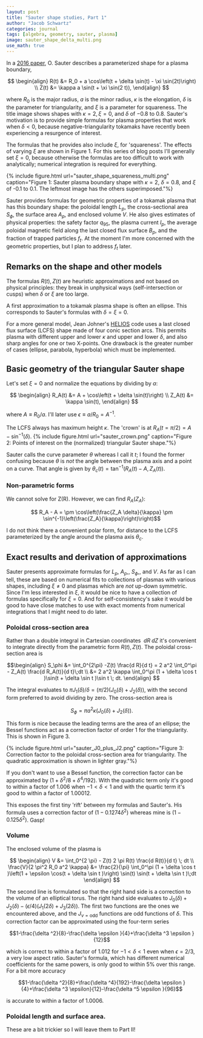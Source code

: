 ```yaml
---
layout: post
title: "Sauter shape studies, Part 1"
author: "Jacob Schwartz"
categories: journal
tags: [algebra, geometry, sauter, plasma]
image: sauter_shape_delta_multi.png
use_math: true
---
```

In a [2016 paper](dx.doi.org/10.1016/j.fusengdes.2016.04.033), O. Sauter describes a parameterized shape for a plasma boundary, 

$$
\begin{align}
R(t) &= R_0 + a \cos\left(t + \delta \sin(t) - \xi \sin(2t)\right) \\
Z(t) &= \kappa a \sin(t + \xi \sin(2 t)),
\end{align}
$$

where $R_0$ is the major radius, $a$ is the minor radius, $\kappa$ is the elongation, $\delta$ is the parameter for triangularity, and $\xi$ is a parameter for squareness.
The title image shows shapes with $\kappa=2, \xi=0$, and $\delta$ of $-0.8$ to $0.8$.
Sauter's motivation is to provide simple formulas for plasma properties that work when $\delta \lt 0$, because negative-triangularity tokamaks have recently been experiencing a resurgence of interest.

The formulas that he provides also include $\xi$, for 'squareness'. The effects of varying $\xi$ are shown in Figure 1. For this series of blog posts I'll generally set $\xi=0$, because otherwise the formulas are too difficult to work with analytically; numerical integration is required for everything.

{% include figure.html url="sauter_shape_squareness_multi.png" 
caption="Figure 1: Sauter plasma boundary shape with $\kappa=2$, $\delta=0.8$, and $\xi$ of -0.1 to 0.1. The leftmost image has the others superimposed."%}

Sauter provides formulas for geometric properties of a tokamak plasma that has this boundary shape: the poloidal length $L_p,$ the cross-sectional area $S_\phi,$ the surface area $A_p,$ and enclosed volume $V$. He also gives estimates of physical properties: the safety factor $q_{95},$ the plasma current $I_p,$ the average poloidal magnetic field along the last closed flux surface $B_p,$ and the fraction of trapped particles $f_t$. At the moment I'm more concerned with the geometric properties, but I plan to address $f_t$ later.

## Remarks on the shape and other models
The formulas $R(t), Z(t)$ are heuristic approximations and not based on physical principles: they break in unphysical ways (self-intersection or cusps) when $\delta$ or $\xi$ are too large.

A first approximation to a tokamak plasma shape is often an ellipse. This corresponds to Sauter's formulas with $\delta= \xi=0$.

For a more general model, Jean Johner's [HELIOS](https://www.tandfonline.com/doi/abs/10.13182/FST11-A11650) code uses a last closed flux surface (LCFS) shape made of four conic section arcs. This permits plasma with different upper and lower $\kappa$ and upper and lower $\delta$, and also sharp angles for one or two X-points. One drawback is the greater number of cases (ellipse, parabola, hyperbola) which must be implemented.

## Basic geometry of the triangular Sauter shape
Let's set $\xi=0$ and normalize the equations by dividing by $a$:

$$
\begin{align}
R_A(t) &= A + \cos\left(t + \delta \sin(t)\right) \\
Z_A(t) &= \kappa \sin(t),
\end{align}
$$

where $A \equiv R_0 / a$. I'll later use $\epsilon \equiv a / R_0 = A^{-1}$.

The LCFS always has maximum height $\kappa$. The 'crown' is at $R_A(t = \pi/2) = A - \sin^{-1}(\delta)$.
{% include figure.html url="sauter_crown.png" 
caption="Figure 2: Points of interest on the (normalized) triangular Sauter shape."%} 

Sauter calls the curve parameter $\theta$ whereas I call it $t$; I found the former confusing because $\theta$ is _not_ the angle between the plasma axis and a point on a curve. That angle is given by $\theta_c(t) = \tan^{-1}(R_A(t) - A, Z_A(t))$.

### Non-parametric forms

We cannot solve for Z(R). However, we can find $R_A(Z_A)$:

$$ R_A - A = \pm \cos\left(\frac{Z_A \delta}{\kappa} \pm \sin^{-1}\left(\frac{Z_A}{\kappa}\right)\right)$$

I do not think there a convenient polar form, for distance to the LCFS parameterized by the angle around the plasma axis $\theta_c$.

## Exact results and derivation of approximations

Sauter presents approximate formulas for $L_p,$ $A_p,$, $S_\phi,$, and $V$. As far as I can tell, these are based on numerical fits to collections of plasmas with various shapes, including $\xi \ne 0$ and plasmas which are _not_ up-down symmetric. Since I'm less interested in $\xi$, it would be nice to have a collection of formulas specifically for $\xi = 0$. And for self-consistency's sake it would be good to have close matches to use with exact moments from numerical integrations that I might need to do later.

### Poloidal cross-section area
Rather than a double integral in Cartesian coordinates $\;dR \; dZ$ it's convenient to integrate directly from the parametric form $R(t), Z(t)$. The poloidal cross-section area is

$$\begin{align}
S_\phi &= \int_0^{2\pi} -Z(t) \frac{d R}{d t} = 2 a^2 \int_0^\pi - Z_A(t) \frac{d R_A(t)}{d t}\;dt \\ 
 &= 2 a^2 \kappa \int_0^\pi (1 + \delta \cos t )\sin(t + \delta \sin t )\sin t \; dt.
 \end{align}
$$

The integral evaluates to $\pi J_1(\delta) / \delta = (\pi/2)\left(J_0(\delta) + J_2(\delta)\right)$, with the second form preferred to avoid dividing by zero. The cross-section area is 

$$ S_\phi = \pi a^2 \kappa (J_0(\delta) + J_2(\delta)).$$

This form is nice because the leading terms are the area of an ellipse; the Bessel functions act as a correction factor of order 1 for the triangularity. This is shown in Figure 3.

{% include figure.html url="sauter_J0_plus_J2.png" 
caption="Figure 3: Correction factor to the poloidal cross-section area for triangularity. The quadratic approximation is shown in lighter gray."%} 

If you don't want to use a Bessel function, the correction factor can be approximated by $\left(1 + \delta^2/8 + \delta^4/192\right)$. With the quadratic term only it's good to within a factor of 1.006 when $-1 \lt \delta \lt 1$ and with the quartic term it's good to within a factor of 1.00012.

This exposes the first tiny 'rift' between my formulas and Sauter's. His formula uses a correction factor of $(1 - 0.1274 \delta^2)$ whereas mine is $(1 - 0.125 \delta^2)$. Gasp!

### Volume

The enclosed volume of the plasma is 

$$ 
\begin{align}
V &= \int_0^{2 \pi} - Z(t) 2 \pi R(t) \frac{d R(t)}{d t} \; dt \\
\frac{V}{2 \pi^2 R_0 a^2 \kappa} &= \frac{2}{\pi} \int_0^\pi (1 + \delta \cos t )\left(1 + \epsilon \cos(t + \delta \sin t )\right) \sin(t) \sin(t + \delta \sin t )\;dt
\end{align}
$$

The second line is formulated so that the right hand side is a correction to the volume of an elliptical torus.
The right hand side evaluates to $J_0(\delta) + J_2(\delta) - (\epsilon/4) (J_1(2 \delta) + J_3(2 \delta))$.
The first two functions are the ones we encountered above, and the $J_{\nu=\mathrm{odd}}$ functions are odd functions of $\delta$.
This correction factor can be approximated using the four-term series 

$$1-\frac{\delta ^2}{8}-\frac{\delta  \epsilon }{4}+\frac{\delta ^3 \epsilon }{12}$$

which is correct to within a factor of 1.012 for $-1 \lt \delta \lt 1$ even when $\epsilon = 2/3$, a very low aspect ratio. Sauter's formula, which has different numerical coefficients for the same powers, is only good to within 5% over this range. For a bit more accuracy 

$$1-\frac{\delta ^2}{8}+\frac{\delta ^4}{192}-\frac{\delta  \epsilon }{4}+\frac{\delta ^3 \epsilon}{12}-\frac{\delta ^5 \epsilon }{96}$$

is accurate to within a factor of 1.0006.

### Poloidal length and surface area.

These are a bit trickier so I will leave them to Part II!

